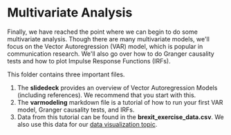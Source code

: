 # Multivariate Analysis
Finally, we have reached the point where we can begin to do some multivariate analysis. Though there are many multivariate models, we'll focus on the Vector Autoregression (VAR) model, which is popular in communication research. We'll also go over how to do Granger causality tests and how to plot Impulse Response Functions (IRFs).

This folder contains three important files.
1. The **slidedeck** provides an overview of Vector Autoregression Models (including references). We recommend that you start with this.
2. The **varmodeling** markdown file is a tutorial of how to run your first VAR model, Granger causality tests, and IRFs. 
3. Data from this tutorial can be found in the **brexit_exercise_data.csv**. We also use this data for our [data visualization topic](https://github.com/jlukito/timeseries-bootcamp/tree/master/4_visualization).
